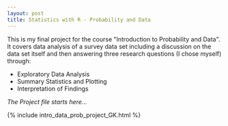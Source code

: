```yaml
---
layout: post
title: Statistics with R - Probability and Data
---
```


This is my final project for the course "Introduction to Probability and Data". 
It covers data analysis of a survey data set including a discussion on the data set itself and then answering three research questions (I chose myself) through:

 * Exploratory Data Analysis
 * Summary Statistics and Plotting
 * Interpretation of Findings


*The Project file starts here...*


{% include intro_data_prob_project_GK.html %}

